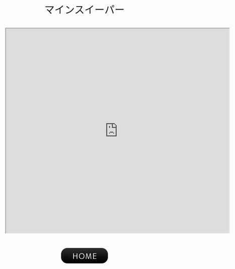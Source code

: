 <center><font face="Arial" size="6">マインスイーパー<br><br><iframe src="https://winxp-minesweeper.vercel.app" width="710" height="650"></iframe><br><br><a href="javascript:history.back()"><img src="btn01-11.png"></a>
